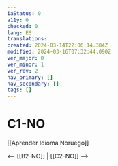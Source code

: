 ```yaml
---
iaStatus: 0
a11y: 0
checked: 0
lang: ES
translations: 
created: 2024-03-14T22:06:14.384Z
modified: 2024-03-16T07:32:44.090Z
ver_major: 0
ver_minor: 1
ver_rev: 2
nav_primary: []
nav_secondary: []
tags: []
---
```

# C1-NO

[[Aprender Idioma Noruego]]

<-- [[B2-NO]] | [[C2-NO]] -->